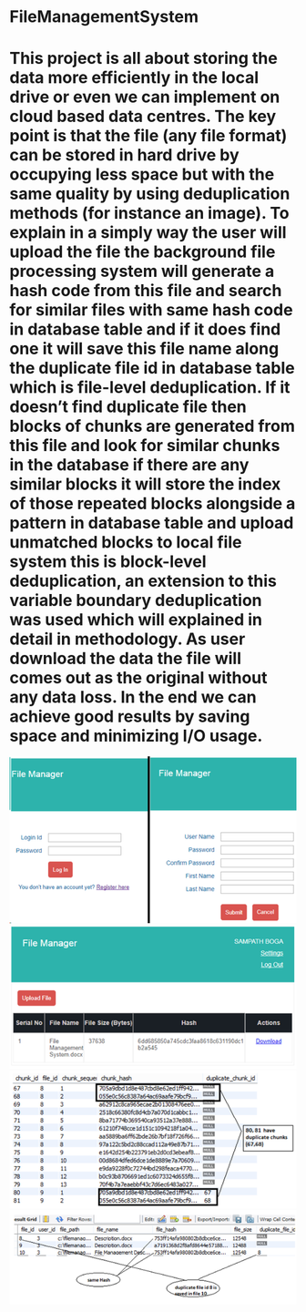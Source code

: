 # FileManagementSystem
# This project is all about storing the data more efficiently in the local drive or even we can implement on cloud based data centres. The key point is that the file (any file format) can be stored in hard drive by occupying less space but with the same quality by using deduplication methods (for instance an image). To explain in a simply way the user will upload the file the background file processing system will generate a hash code from this file and search for similar files with same hash code in database table and if it does find one it will save this file name along the duplicate file id in database table which is file-level deduplication. If it doesn’t find duplicate file then blocks of chunks are generated from this file and look for similar chunks in the database if there are any similar blocks it will store the index of those repeated blocks alongside a pattern in database table and upload unmatched blocks to local file system this is block-level deduplication, an extension to this variable boundary deduplication was used which will explained in detail in methodology. As user download the data the file will comes out as the original without any data loss. In the end we can achieve good results by saving space and minimizing I/O usage.

![](images/loginPage.png)
![](images/dashboard.png)
![](images/deduplication.png)
![](images/deduplication_1.png)
